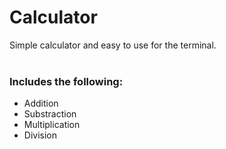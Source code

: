 # Calculator
Simple calculator and easy to use for the terminal. 
<br></br>
### Includes the following: 
- Addition
- Substraction
- Multiplication
- Division

